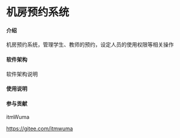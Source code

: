 # 机房预约系统

#### 介绍
机房预约系统，管理学生、教师的预约，设定人员的使用权限等相关操作

#### 软件架构
软件架构说明

#### 使用说明



#### 参与贡献

itmWuma

https://gitee.com/itmwuma
